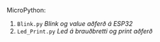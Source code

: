 MicroPython: 

1. `Blink.py`        _Blink og value aðferð á ESP32_
2. `Led_Print.py`    _Led á brauðbretti og print aðferð_
